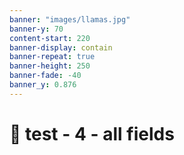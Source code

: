 ```yaml
---
banner: "images/llamas.jpg"
banner-y: 70
content-start: 220
banner-display: contain
banner-repeat: true
banner-height: 250
banner-fade: -40
banner_y: 0.876
---
```

# 🧪 test - 4 - all fields